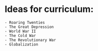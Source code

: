 # Ideas for curriculum:

	- Roaring Twenties
	- The Great Depression
	- World War II
	- The Cold War
	- The Revolutionary War
	- Globalization
